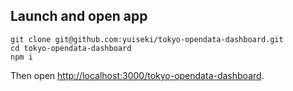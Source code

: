 ## Launch and open app

```
git clone git@github.com:yuiseki/tokyo-opendata-dashboard.git
cd tokyo-opendata-dashboard
npm i
```

Then open [http://localhost:3000/tokyo-opendata-dashboard](http://localhost:3000/tokyo-opendata-dashboard).
